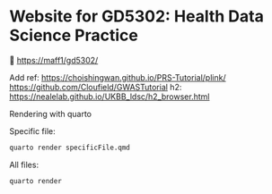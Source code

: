 # Website for GD5302: Health Data Science Practice

🔗 [https://maff1/gd5302/](https://maff1.github.io/GD5302/)


Add ref:
https://choishingwan.github.io/PRS-Tutorial/plink/
https://github.com/Cloufield/GWASTutorial
h2: https://nealelab.github.io/UKBB_ldsc/h2_browser.html


Rendering with quarto

Specific file:
```bash
quarto render specificFile.qmd
```

All files:
```bash
quarto render
```
